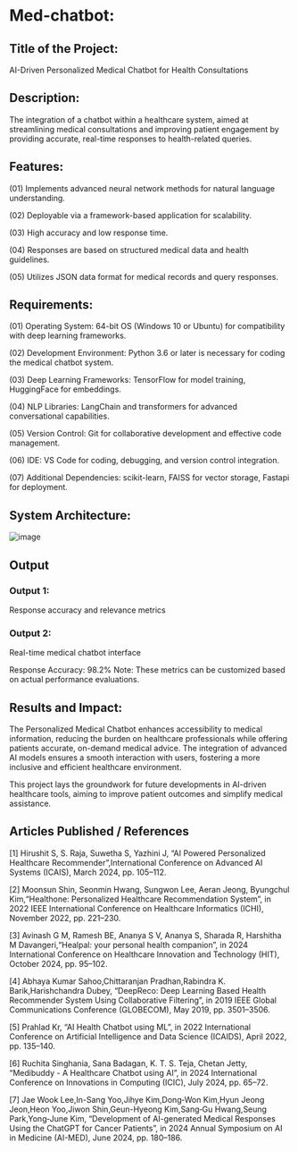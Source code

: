 # Med-chatbot:

## Title of the Project:
AI-Driven Personalized Medical Chatbot for Health Consultations

## Description:
The integration of a chatbot within a healthcare system, aimed at streamlining medical consultations and improving patient engagement by providing accurate, real-time responses to health-related queries.

## Features:
(01) Implements advanced neural network methods for natural language understanding.


(02) Deployable via a framework-based application for scalability.


(03) High accuracy and low response time.


(04) Responses are based on structured medical data and health guidelines.


(05) Utilizes JSON data format for medical records and query responses.

## Requirements:
(01) Operating System: 64-bit OS (Windows 10 or Ubuntu) for compatibility with deep learning frameworks.


(02) Development Environment: Python 3.6 or later is necessary for coding the medical chatbot system.


(03) Deep Learning Frameworks: TensorFlow for model training, HuggingFace for embeddings.


(04) NLP Libraries: LangChain and transformers for advanced conversational capabilities.


(05) Version Control: Git for collaborative development and effective code management.


(06) IDE: VS Code for coding, debugging, and version control integration.


(07) Additional Dependencies: scikit-learn, FAISS for vector storage, Fastapi for deployment.

## System Architecture: 
![image](https://github.com/user-attachments/assets/7b1a1f6e-f5fc-4535-a700-7b956412156a)

## Output
### Output 1:
Response accuracy and relevance metrics

### Output 2:
Real-time medical chatbot interface

Response Accuracy: 98.2%
Note: These metrics can be customized based on actual performance evaluations.

## Results and Impact:
The Personalized Medical Chatbot enhances accessibility to medical information, reducing the burden on healthcare professionals while offering patients accurate, on-demand medical advice. The integration of advanced AI models ensures a smooth interaction with users, fostering a more inclusive and efficient healthcare environment.

This project lays the groundwork for future developments in AI-driven healthcare tools, aiming to improve patient outcomes and simplify medical assistance.

## Articles Published / References
[1]        	Hirushit S, S. Raja, Suwetha S, Yazhini J, “AI Powered Personalized Healthcare Recommender”,International Conference on Advanced AI Systems (ICAIS), March 2024, pp. 105–112.
 
[2]        	Moonsun Shin, Seonmin Hwang, Sungwon Lee, Aeran Jeong, Byungchul Kim,“Healthone: Personalized Healthcare Recommendation System”, in 2022 IEEE International Conference on Healthcare Informatics (ICHI), November 2022, pp. 221–230.
 
[3]	Avinash G M, Ramesh BE, Ananya S V, Ananya S, Sharada R, Harshitha M Davangeri,“Healpal: your personal health companion”, in 2024 International Conference on Healthcare Innovation and Technology (HIT), October 2024, pp. 95–102.
 
[4]	Abhaya Kumar Sahoo,Chittaranjan Pradhan,Rabindra K. Barik,Harishchandra Dubey, “DeepReco: Deep Learning Based Health Recommender System Using Collaborative Filtering”,  in 2019 IEEE Global Communications Conference (GLOBECOM), May 2019, pp. 3501–3506.
 
[5]        	Prahlad Kr, “AI Health Chatbot using ML”, in 2022 International Conference on Artificial Intelligence and Data Science (ICAIDS), April 2022, pp. 135–140.
 
[6]        	Ruchita Singhania, Sana Badagan, K. T. S. Teja, Chetan Jetty, “Medibuddy - A Healthcare Chatbot using AI”,  in 2024 International Conference on Innovations in Computing (ICIC), July 2024, pp. 65–72.
 
[7]        	Jae Wook Lee,In-Sang Yoo,Jihye Kim,Dong‐Won Kim,Hyun Jeong Jeon,Heon Yoo,Jiwon Shin,Geun-Hyeong Kim,Sang‐Gu Hwang,Seung Park,Yong‐June Kim, “Development of AI-generated Medical Responses Using the ChatGPT for Cancer Patients”,  in 2024 Annual Symposium on AI in Medicine (AI-MED), June 2024, pp. 180–186.


